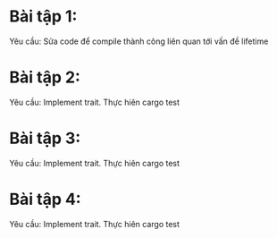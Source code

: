 # Bài tập 1: 
Yêu cầu: Sửa code để compile thành công liên quan tới vấn đề lifetime

# Bài tập 2: 
Yêu cầu: Implement trait. Thực hiên cargo test

# Bài tập 3: 
Yêu cầu: Implement trait. Thực hiên cargo test 

# Bài tập 4: 
Yêu cầu: Implement trait. Thực hiên cargo test